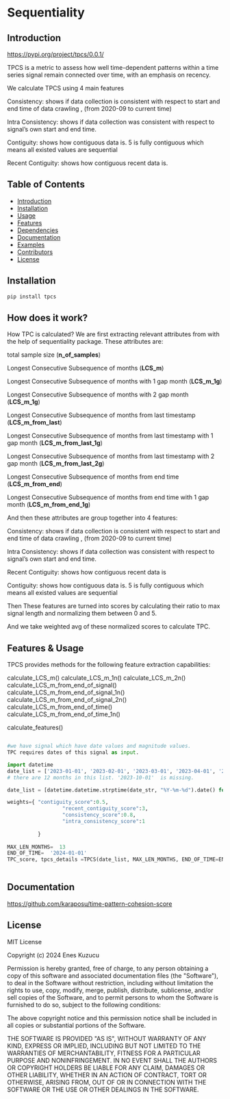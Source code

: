 
# Sequentiality

## Introduction

https://pypi.org/project/tpcs/0.0.1/

TPCS is a metric to assess how well time-dependent patterns within a time series signal remain connected over time, with an emphasis on recency.

We calculate TPCS using 4 main features

Consistency: shows if data collection is consistent with respect to  start and end time of data crawling  , (from  2020-09 to current time)

Intra Consistency: shows if data collection was consistent with respect to signal’s own start and end time. 

Contiguity: shows how contiguous data is. 5 is fully contiguous which means all existed values are sequential

Recent Contiguity: shows how contiguous recent data is. 


## Table of Contents
- [Introduction](#introduction)
- [Installation](#installation)
- [Usage](#usage)
- [Features](#features)
- [Dependencies](#dependencies)
- [Documentation](#documentation)
- [Examples](#examples)
- [Contributors](#contributors)
- [License](#license)

## Installation

```python
pip install tpcs
```

## How does it work?

How TPC is calculated?
We are first extracting relevant attributes from with the help of sequentiality package.  These attributes are:

total sample size (**n_of_samples**)

Longest Consecutive Subsequence of months  (**LCS_m**)

Longest Consecutive Subsequence of months with 1 gap month (**LCS_m_1g**)

Longest Consecutive Subsequence of months with 2 gap month (**LCS_m_1g**)

Longest Consecutive Subsequence of months from last timestamp (**LCS_m_from_last**)

Longest Consecutive Subsequence of months from last timestamp  with 1 gap month (**LCS_m_from_last_1g**)

Longest Consecutive Subsequence of months from last timestamp  with 2 gap month  (**LCS_m_from_last_2g**)

Longest Consecutive Subsequence of months from end time (**LCS_m_from_end**)

Longest Consecutive Subsequence of months from end time  with 1 gap month  (**LCS_m_from_end_1g**)

 
And then these attributes are group together into 4 features:

Consistency: shows if data collection is consistent with respect to  start and end time of data crawling  , (from  2020-09 to current time)

Intra Consistency: shows if data collection was consistent with respect to signal’s own start and end time. 

Recent Contiguity: shows how contiguous recent data is

Contiguity: shows how  contiguous data is. 5 is fully contiguous which means all existed values are sequential

Then These features are turned into scores by calculating their ratio to max signal length and normalizing them between 0 and 5. 

And we take weighted avg of these normalized scores to calculate TPC.  

## Features & Usage

TPCS provides methods for the following feature extraction capabilities:

calculate_LCS_m()
calculate_LCS_m_1n()
calculate_LCS_m_2n()
calculate_LCS_m_from_end_of_signal()
calculate_LCS_m_from_end_of_signal_1n()
calculate_LCS_m_from_end_of_signal_2n()
calculate_LCS_m_from_end_of_time()
calculate_LCS_m_from_end_of_time_1n()

calculate_features()


```python

#we have signal which have date values and magnitude values. 
TPC requires dates of this signal as input. 

import datetime
date_list = ['2023-01-01', '2023-02-01', '2023-03-01', '2023-04-01', '2023-05-01', '2023-06-01', '2023-07-01', '2023-08-01', '2023-09-01', '2023-11-01', '2023-12-01', '2024-01-01']
# there are 12 months in this list. '2023-10-01'  is missing. 

date_list = [datetime.datetime.strptime(date_str, "%Y-%m-%d").date() for date_str in specific_dates]

weights={ "contiguity_score":0.5,
                  "recent_contiguity_score":3,
                  "consistency_score":0.8,
                  "intra_consistency_score":1
    
          }
  
MAX_LEN_MONTHS=  13  
END_OF_TIME=  '2024-01-01' 
TPC_score, tpcs_details =TPCS(date_list, MAX_LEN_MONTHS, END_OF_TIME=END_OF_TIME,  debug=False, return_details=True)
 

```

## Documentation
https://github.com/karaposu/time-pattern-cohesion-score

## License

MIT License

Copyright (c) 2024 Enes Kuzucu

Permission is hereby granted, free of charge, to any person obtaining a copy of this software and associated documentation files (the "Software"), to deal in the Software without restriction, including without limitation the rights to use, copy, modify, merge, publish, distribute, sublicense, and/or sell copies of the Software, and to permit persons to whom the Software is furnished to do so, subject to the following conditions:

The above copyright notice and this permission notice shall be included in all copies or substantial portions of the Software.

THE SOFTWARE IS PROVIDED "AS IS", WITHOUT WARRANTY OF ANY KIND, EXPRESS OR IMPLIED, INCLUDING BUT NOT LIMITED TO THE WARRANTIES OF MERCHANTABILITY, FITNESS FOR A PARTICULAR PURPOSE AND NONINFRINGEMENT. IN NO EVENT SHALL THE AUTHORS OR COPYRIGHT HOLDERS BE LIABLE FOR ANY CLAIM, DAMAGES OR OTHER LIABILITY, WHETHER IN AN ACTION OF CONTRACT, TORT OR OTHERWISE, ARISING FROM, OUT OF OR IN CONNECTION WITH THE SOFTWARE OR THE USE OR OTHER DEALINGS IN THE SOFTWARE.
